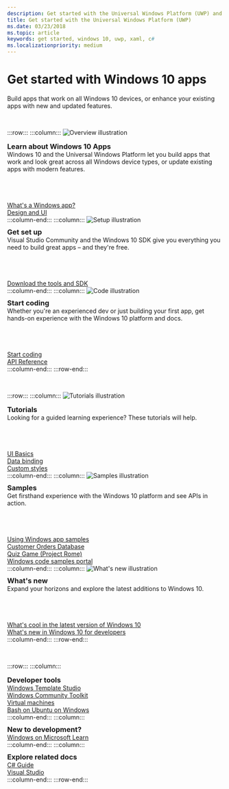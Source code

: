 ```yaml
---
description: Get started with the Universal Windows Platform (UWP) and app development for Windows 10.
title: Get started with the Universal Windows Platform (UWP)
ms.date: 03/23/2018
ms.topic: article
keywords: get started, windows 10, uwp, xaml, c#
ms.localizationpriority: medium
---
```


# Get started with Windows 10 apps

Build apps that work on all Windows 10 devices, or enhance your existing apps with new and updated features.

<br/>

:::row:::
    :::column:::
        <img src="https://docs.microsoft.com/media/illustrations/biztalk-developer-documentation-1.svg" alt="Overview illustration" />
        <h3 style="margin-top: 10px; margin-bottom: 0px">Learn about Windows 10 Apps</h3>
        <p style="margin-top: 0px; margin-bottom: 50px">Windows 10 and the Universal Windows Platform let you build apps that work and look great across all Windows device types, or update existing apps with modern features.</p>
        <br>
        <a href="//docs.microsoft.com/windows/uwp/get-started/universal-application-platform-guide">What's a Windows app?</a><br/>
        <a href="/windows/uwp/design/">Design and UI</a><br/>
    :::column-end:::
    :::column:::
        <img src="https://docs.microsoft.com/media/illustrations/biztalk-host-integration-install-configure.svg" alt="Setup illustration" />
        <h3 style="margin-top: 10px; margin-bottom: 0px">Get set up</h3>
        <p style="margin-top: 0px; margin-bottom: 50px">Visual Studio Community and the Windows 10 SDK give you everything you need to build great apps – and they're free.</p>
        <br>
        <a href="//docs.microsoft.com/windows/uwp/get-started/get-set-up">Download the tools and SDK</a><br/>
    :::column-end:::
    :::column:::
        <img src="https://docs.microsoft.com/media/illustrations/team-services-dev-ops-test.svg" alt="Code illustration" />
        <h3 style="margin-top: 10px; margin-bottom: 0px">Start coding</h3>
        <p style="margin-top: 0px; margin-bottom: 50px">Whether you're an experienced dev or just building your first app, get hands-on experience with the Windows 10 platform and docs.</p>
        <br>
        <a href="//docs.microsoft.com/windows/uwp/get-started/create-uwp-apps">Start coding</a><br/>
        <a href="//docs.microsoft.com/uwp/">API Reference</a><br/>
    :::column-end:::
:::row-end:::

<br/>

:::row:::
    :::column:::
        <img src="https://docs.microsoft.com/media/illustrations/biztalk-get-started-get-started.svg" alt="Tutorials illustration" />
        <h3 style="margin-top: 10px; margin-bottom: 0px">Tutorials</h3>
        <p style="margin-top: 0px; margin-bottom: 50px">Looking for a guided learning experience? These tutorials will help.</p>
        <br>
        <a href="//docs.microsoft.com/windows/uwp/design/basics/xaml-basics-ui">UI Basics</a><br/>
        <a href="//docs.microsoft.com/windows/uwp/data-binding/xaml-basics-data-binding">Data binding</a><br/>
        <a href="//docs.microsoft.com/windows/uwp/design/basics/xaml-basics-style">Custom styles</a><br/>
    :::column-end:::
    :::column:::
        <img src="https://docs.microsoft.com/media/illustrations/biztalk-get-started-scenarios.svg" alt="Samples illustration" />
        <h3 style="margin-top: 10px; margin-bottom: 0px">Samples</h3>
        <p style="margin-top: 0px; margin-bottom: 50px">Get firsthand experience with the Windows 10 platform and see APIs in action.</p>
        <br>
        <a href="//docs.microsoft.com/windows/uwp/get-started/get-uwp-app-samples">Using Windows app samples</a><br/>
        <a href="//github.com/Microsoft/Windows-appsample-customers-orders-database">Customer Orders Database</a><br/>
        <a href="//github.com/Microsoft/Windows-appsample-remote-system-sessions">Quiz Game (Project Rome)</a><br/>
        <a href="//developer.microsoft.com/windows/samples">Windows code samples portal</a><br/>
    :::column-end:::
    :::column:::
        <img src="https://docs.microsoft.com/media/illustrations/ms365enterprise-partner-news-2.svg" alt="What's new illustration" />
        <h3 style="margin-top: 10px; margin-bottom: 0px">What's new</h3>
        <p style="margin-top: 0px; margin-bottom: 50px">Expand your horizons and explore the latest additions to Windows 10.</p>
        <br>
        <a href="//developer.microsoft.com/windows/windows-10-for-developers">What's cool in the latest version of Windows 10</a><br/>
        <a href="//docs.microsoft.com/windows/uwp/whats-new/windows-10-version-latest">What's new in Windows 10 for developers</a><br/>
    :::column-end:::
:::row-end:::

<br/>

:::row:::
    :::column:::
        <h3 style="margin-top: 10px; margin-bottom: 0px">Developer tools</h3>
        <a href="https://github.com/Microsoft/WindowsTemplateStudio/">Windows Template Studio</a><br/>
        <a href="//docs.microsoft.com/windows/uwpcommunitytoolkit/">Windows Community Toolkit</a><br/>
        <a href="//developer.microsoft.com/windows/downloads/virtual-machines">Virtual machines</a><br/>
        <a href="//docs.microsoft.com/windows/wsl/about">Bash on Ubuntu on Windows</a><br/>
    :::column-end:::
    :::column:::
        <h3 style="margin-top: 10px; margin-bottom: 0px">New to development?</h3>
        <a href="//docs.microsoft.com/learn/browse/%3Fproducts=windows&resource_type=module">Windows on Microsoft Learn</a><br/>
    :::column-end:::
    :::column:::
        <h3 style="margin-top: 10px; margin-bottom: 0px">Explore related docs</h3>
        <a href="//docs.microsoft.com/dotnet/csharp/">C# Guide</a><br/>
        <a href="//docs.microsoft.com/visualstudio/ide/">Visual Studio</a><br/>
    :::column-end:::
:::row-end:::